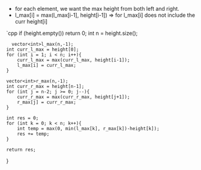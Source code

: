 - for each element, we want the max height from both left and right.
- l_max[i] = max(l_max[i-1], height[i-1]) => for l_max[i] does not include the curr height[i] 

`cpp
if (height.empty()) return 0;
    int n = height.size();

      vector<int>l_max(n,-1);
    int curr_l_max = height[0];
    for (int i = 1; i < n; i++){
        curr_l_max = max(curr_l_max, height[i-1]);
        l_max[i] = curr_l_max;
    }

    vector<int>r_max(n,-1);
    int curr_r_max = height[n-1];
    for (int j = n-2; j >= 0; j--){
        curr_r_max = max(curr_r_max, height[j+1]);
        r_max[j] = curr_r_max;
    }
     
    int res = 0;
    for (int k = 0; k < n; k++){ 
        int temp = max(0, min(l_max[k], r_max[k])-height[k]);
        res += temp;
    }

    return res;
}
```
